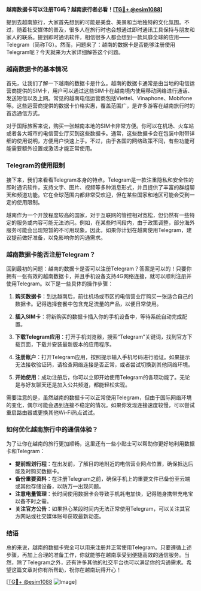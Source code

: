 **越南数据卡可以注册TG吗？越南旅行者必看！[[TG💪+ @esim1088](https://t.me/s/esim1088)]**

提到去越南旅行，大家首先想到的可能是美食、美景和当地独特的文化氛围。不过，随着社交媒体的普及，很多人在旅行时也会想通过即时通讯工具保持与朋友和家人的联系。提到即时通讯软件，相信很多人都会想到一款风靡全球的应用——Telegram（简称TG）。然而，问题来了：越南的数据卡是否能够注册使用Telegram呢？今天就来为大家详细解答这个问题。

### 越南数据卡的基本情况

首先，让我们了解一下越南的数据卡是什么。越南的数据卡通常是由当地的电信运营商提供的SIM卡，用户可以通过这些SIM卡在越南境内使用移动网络进行通话、发送短信以及上网。常见的越南电信运营商包括Viettel、Vinaphone、Mobifone等。这些运营商提供的数据卡价格实惠，覆盖范围广，是许多游客在越南旅行时的首选通信方式。

对于国际旅客来说，购买一张越南本地的SIM卡非常方便。你可以在机场、火车站或者各大城市的电信营业厅买到这些数据卡。通常，这些数据卡会在包装中附带详细的使用说明，方便用户快速上手。不过，由于各国的网络政策不同，有些功能可能需要额外设置或激活才能正常使用。

### Telegram的使用限制

接下来，我们来看看Telegram本身的特点。Telegram是一款注重隐私和安全性的即时通讯软件，支持文字、图片、视频等多种消息形式，并且提供了丰富的群组聊天和频道功能。它在全球范围内都非常受欢迎，但在某些国家和地区可能会受到一定的使用限制。

越南作为一个开放程度较高的国家，对于互联网的管控相对宽松，但仍然有一些特定的服务或内容可能无法访问。例如，在某些时间段内，由于政策调整，部分海外服务可能会出现短暂的不可用现象。因此，如果你计划在越南使用Telegram，建议提前做好准备，以免影响你的沟通需求。

### 越南数据卡能否注册Telegram？

回到最初的问题：越南的数据卡是否可以注册Telegram？答案是可以的！只要你拥有一张有效的越南数据卡，并且手机设备支持4G网络连接，就可以顺利注册并使用Telegram。以下是一些具体的操作步骤：

1. **购买数据卡**：到达越南后，前往机场或市区的电信营业厅购买一张适合自己的数据卡。记得选择套餐中包含充足流量的产品，以便日常使用。

2. **插入SIM卡**：将新购买的数据卡插入你的手机设备中，等待系统自动完成配置。

3. **下载Telegram应用**：打开手机浏览器，搜索“Telegram”关键词，找到官方下载页面，下载并安装最新版本的应用程序。

4. **注册账户**：打开Telegram应用，按照提示输入手机号码进行验证。如果提示无法接收验证码，请检查网络连接是否正常，或者尝试切换到其他网络环境。

5. **开始使用**：成功注册后，你可以立即开始使用Telegram的各项功能了。无论是与好友聊天还是加入公共频道，都能轻松实现。

需要注意的是，虽然越南的数据卡可以正常使用Telegram，但由于国际网络环境的变化，偶尔可能会遇到连接不稳定的情况。如果你发现连接速度较慢，可以尝试重启路由器或更换其他Wi-Fi热点试试。

### 如何优化越南旅行中的通信体验？

为了让你在越南的旅行更加顺畅，这里还有一些小贴士可以帮助你更好地利用数据卡和Telegram：

- **提前规划行程**：在出发前，了解目的地附近的电信营业网点位置，确保抵达后能及时购买数据卡。
- **备份重要资料**：在注册Telegram之前，确保手机上的重要文件已备份至云端或其他存储设备，以防万一出现问题。
- **注意电量管理**：长时间使用数据卡会导致手机耗电加快，记得随身携带充电宝以备不时之需。
- **关注官方公告**：如果担心某段时间内无法正常使用Telegram，可以关注其官方网站或社交媒体账号获取最新动态。

### 结语

总的来说，越南的数据卡完全可以用来注册并正常使用Telegram。只要遵循上述步骤，再加上合理的准备工作，你就能够在越南享受到便捷高效的通信服务。当然，除了Telegram之外，还有许多其他的社交平台也可以满足你的沟通需求。希望这篇文章对你有所帮助，祝你在越南玩得开心！

[[TG💪+ @esim1088](https://t.me/s/esim1088) ![Image](https://i.postimg.cc/4NQfJmqS/Snipaste-2025-05-13-00-14-12.png)]